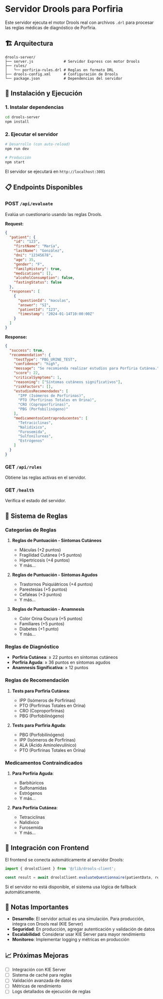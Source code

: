 # Servidor Drools para Porfiria

Este servidor ejecuta el motor Drools real con archivos `.drl` para procesar las reglas médicas de diagnóstico de Porfiria.

## 🏗️ Arquitectura

```
drools-server/
├── server.js              # Servidor Express con motor Drools
├── rules/
│   └── porfiria-rules.drl # Reglas en formato DRL
├── drools-config.xml      # Configuración de Drools
└── package.json           # Dependencias del servidor
```

## 🚀 Instalación y Ejecución

### 1. Instalar dependencias
```bash
cd drools-server
npm install
```

### 2. Ejecutar el servidor
```bash
# Desarrollo (con auto-reload)
npm run dev

# Producción
npm start
```

El servidor se ejecutará en `http://localhost:3001`

## 📋 Endpoints Disponibles

### POST `/api/evaluate`
Evalúa un cuestionario usando las reglas Drools.

**Request:**
```json
{
  "patient": {
    "id": "123",
    "firstName": "María",
    "lastName": "González",
    "dni": "12345678",
    "age": 35,
    "gender": "F",
    "familyHistory": true,
    "medications": [],
    "alcoholConsumption": false,
    "fastingStatus": false
  },
  "responses": [
    {
      "questionId": "maculas",
      "answer": "SI",
      "patientId": "123",
      "timestamp": "2024-01-14T10:00:00Z"
    }
  ]
}
```

**Response:**
```json
{
  "success": true,
  "recommendation": {
    "testType": "PBG_URINE_TEST",
    "confidence": "high",
    "message": "Se recomienda realizar estudios para Porfiria Cutánea.",
    "score": 22,
    "criticalSymptoms": 1,
    "reasoning": ["Síntomas cutáneos significativos"],
    "riskFactors": [],
    "estudiosRecomendados": [
      "IPP (Isómeros de Porfirinas)",
      "PTO (Porfirinas Totales en Orina)",
      "CRO (Coproporfirinas)",
      "PBG (Porfobilinógeno)"
    ],
    "medicamentosContraproducentes": [
      "Tetraciclinas",
      "Nalidíxico",
      "Furosemida",
      "Sulfonilureas",
      "Estrógenos"
    ]
  }
}
```

### GET `/api/rules`
Obtiene las reglas activas en el servidor.

### GET `/health`
Verifica el estado del servidor.

## 📝 Sistema de Reglas

### Categorías de Reglas

1. **Reglas de Puntuación - Síntomas Cutáneos**
   - Máculas (+2 puntos)
   - Fragilidad Cutánea (+5 puntos)
   - Hipertricosis (+4 puntos)
   - Y más...

2. **Reglas de Puntuación - Síntomas Agudos**
   - Trastornos Psiquiátricos (+4 puntos)
   - Parestesias (+5 puntos)
   - Cefaleas (+3 puntos)
   - Y más...

3. **Reglas de Puntuación - Anamnesis**
   - Color Orina Oscura (+5 puntos)
   - Familiares (+5 puntos)
   - Diabetes (+1 punto)
   - Y más...

### Reglas de Diagnóstico

- **Porfiria Cutánea**: ≥ 22 puntos en síntomas cutáneos
- **Porfiria Aguda**: ≥ 36 puntos en síntomas agudos
- **Anamnesis Significativa**: ≥ 12 puntos

### Reglas de Recomendación

1. **Tests para Porfiria Cutánea**:
   - IPP (Isómeros de Porfirinas)
   - PTO (Porfirinas Totales en Orina)
   - CRO (Coproporfirinas)
   - PBG (Porfobilinógeno)

2. **Tests para Porfiria Aguda**:
   - PBG (Porfobilinógeno)
   - IPP (Isómeros de Porfirinas)
   - ALA (Ácido Aminolevulínico)
   - PTO (Porfirinas Totales en Orina)

### Medicamentos Contraindicados

1. **Para Porfiria Aguda**:
   - Barbitúricos
   - Sulfonamidas
   - Estrógenos
   - Y más...

2. **Para Porfiria Cutánea**:
   - Tetraciclinas
   - Nalidíxico
   - Furosemida
   - Y más...

## 🔄 Integración con Frontend

El frontend se conecta automáticamente al servidor Drools:

```typescript
import { droolsClient } from '@/lib/drools-client';

const result = await droolsClient.evaluateQuestionnaire(patientData, responses);
```

Si el servidor no está disponible, el sistema usa lógica de fallback automáticamente.

## 🚨 Notas Importantes

- **Desarrollo**: El servidor actual es una simulación. Para producción, integra con Drools real (KIE Server)
- **Seguridad**: En producción, agregar autenticación y validación de datos
- **Escalabilidad**: Considerar usar KIE Server para mayor rendimiento
- **Monitoreo**: Implementar logging y métricas en producción

## 📈 Próximas Mejoras

- [ ] Integración con KIE Server
- [ ] Sistema de caché para reglas
- [ ] Validación avanzada de datos
- [ ] Métricas de rendimiento
- [ ] Logs detallados de ejecución de reglas